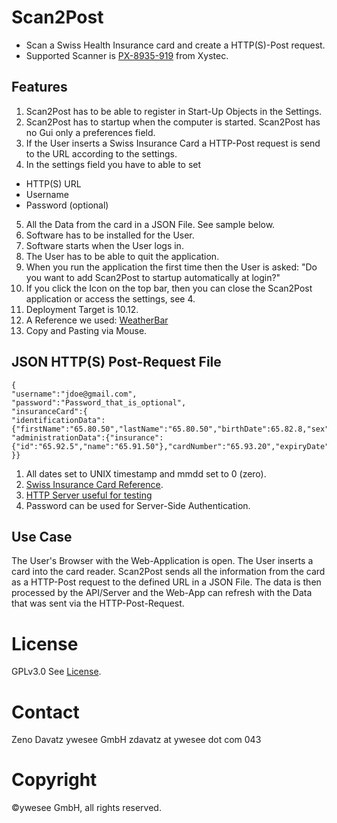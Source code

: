 # Scan2Post
* Scan a Swiss Health Insurance card and create a HTTP(S)-Post request.
* Supported Scanner is [PX-8935-919](http://www.xystec.info/USB-Chipkartenleser-HBCI-faehig-Smart-Car-PX-8935-919.shtml) from Xystec.

## Features
1. Scan2Post has to be able to register in Start-Up Objects in the Settings. 
2. Scan2Post has to startup when the computer is started. Scan2Post has no Gui only a preferences field.
3. If the User inserts a Swiss Insurance Card a HTTP-Post request is send to the URL according to the settings.
4. In the settings field you have to able to set 
 * HTTP(S) URL
 * Username
 * Password (optional)
5. All the Data from the card in a JSON File. See sample below.
6. Software has to be installed for the User.
7. Software starts when the User logs in.
8. The User has to be able to quit the application.
8. When you run the application the first time then the User is asked: "Do you want to add Scan2Post to startup automatically at login?"
10. If you click the Icon on the top bar, then you can close the Scan2Post application or access the settings, see 4.
11. Deployment Target is 10.12.
12. A Reference we used: [WeatherBar](http://footle.org/WeatherBar/)
13. Copy and Pasting via Mouse.

## JSON HTTP(S) Post-Request File
```
{
"username":"jdoe@gmail.com",
"password":"Password_that_is_optional",
"insuranceCard":{
"identificationData":{"firstName":"65.80.50","lastName":"65.80.50","birthDate":65.82.8,"sex":65.84.1,"ssn":"65.83.13"},
"administrationData":{"insurance":{"id":"65.92.5","name":"65.91.50"},"cardNumber":"65.93.20","expiryDate":65.94.8}
}}
```
1. All dates set to UNIX timestamp and mmdd set to 0 (zero).
2. [Swiss Insurance Card Reference](https://github.com/zdavatz/amiko-osx/files/2018228/Implementierungsanleitung.fur.die.Versichertenkarte.nach.eCH-0064.der.SASIS.AG.pdf).
3. [HTTP Server useful for testing](https://gist.github.com/dtchepak/13b53eef9dc6b65ae1ad)
4. Password can be used for Server-Side Authentication.

## Use Case
The User's Browser with the Web-Application is open. The User inserts a card into the card reader. Scan2Post sends all the information from the card as a HTTP-Post request to the defined URL in a JSON File. The data is then processed by the API/Server and the Web-App can refresh with the Data that was sent via the HTTP-Post-Request.

# License
GPLv3.0 See [License](https://github.com/zdavatz/Scan2Post/blob/master/LICENSE).

# Contact
Zeno Davatz
ywesee GmbH
zdavatz at ywesee dot com
043

# Copyright
©ywesee GmbH, all rights reserved.
